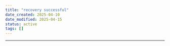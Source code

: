 ```yaml
---
title: "recovery successful"
date_created: 2025-04-10
date_modified: 2025-04-15
status: active
tags: []
---
```


---


